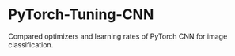 # PyTorch-Tuning-CNN
Compared optimizers and learning rates of PyTorch CNN for image classification.
